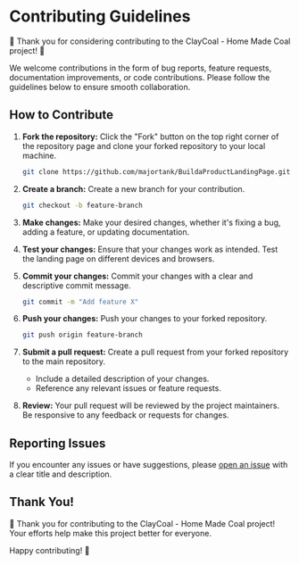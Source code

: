 # Contributing Guidelines

🎉 Thank you for considering contributing to the ClayCoal - Home Made Coal project! 🚀

We welcome contributions in the form of bug reports, feature requests, documentation improvements, or code contributions. Please follow the guidelines below to ensure smooth collaboration.

## How to Contribute

1. **Fork the repository:** Click the "Fork" button on the top right corner of the repository page and clone your forked repository to your local machine.

    ```bash
    git clone https://github.com/majortank/BuildaProductLandingPage.git
    ```

2. **Create a branch:** Create a new branch for your contribution.

    ```bash
    git checkout -b feature-branch
    ```

3. **Make changes:** Make your desired changes, whether it's fixing a bug, adding a feature, or updating documentation.

4. **Test your changes:** Ensure that your changes work as intended. Test the landing page on different devices and browsers.

5. **Commit your changes:** Commit your changes with a clear and descriptive commit message.

    ```bash
    git commit -m "Add feature X" 
    ```

6. **Push your changes:** Push your changes to your forked repository.

    ```bash
    git push origin feature-branch
    ```

7. **Submit a pull request:** Create a pull request from your forked repository to the main repository.

    - Include a detailed description of your changes.
    - Reference any relevant issues or feature requests.

8. **Review:** Your pull request will be reviewed by the project maintainers. Be responsive to any feedback or requests for changes.

## Reporting Issues

If you encounter any issues or have suggestions, please [open an issue](https://github.com/majortank/BuildaProductLandingPage/issues) with a clear title and description.

## Thank You!

🙌 Thank you for contributing to the ClayCoal - Home Made Coal project! Your efforts help make this project better for everyone.

Happy contributing! 🚀
